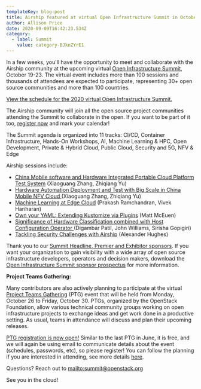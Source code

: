 ```yaml
---
templateKey: blog-post
title: Airship featured at virtual Open Infrastructure Summit in October
author: Allison Price
date: 2020-09-09T16:42:23.534Z
category:
  - label: Summit
    value: category-BJknZYrE1
---
```

In a few weeks, you'll have the opportunity to meet and collaborate with the Airship community at the upcoming virtual [Open Infrastructure Summit](https://www.openstack.org/summit/2020/), October 19-23. The virtual event includes more than 100 sessions and thousands of attendees are expected to participate, representing 30+ open source communities and more than 100 countries.

[View the schedule for the 2020 virtual Open Infrastructure Summit.](https://www.openstack.org/summit/2020/summit-schedule)

The Airship community will join all the open source project communities attending the Summit to collaborate in the open. If you want to be part of it too, [register now](https://www.eventbrite.com/e/open-infrastructure-summit-2020-tickets-96967218561) and mark your calendar!

The Summit agenda is organized into 11 tracks: CI/CD, Container Infrastructure, Hands-On Workshops, AI, Machine Learning & HPC, Open Development, Private & Hybrid Cloud, Public Cloud, Security and 5G, NFV & Edge

Airship sessions include:

* [China Mobile software and Hardware Integrated Portable Cloud Platform Test System](https://www.openstack.org/summit/2020/summit-schedule/events/24505/china-mobile-software-and-hardware-integrated-portable-cloud-platform-test-system) (Xiaoguang Zhang, Zhiqiang Yu)
* [Hardware Automation Deployment and Test with Big Scale in China Mobile NFV Cloud ](https://www.openstack.org/summit/2020/summit-schedule/events/24503/hardware-automation-deployment-and-test-with-big-scale-in-chinamobile-nfv-cloud)(Xiaoguang Zhang, Zhiqiang Yu)
* [Machine Learning at Edge Cloud](https://www.openstack.org/summit/2020/summit-schedule/events/24585/machine-learning-at-edge-cloud) (Prakash Ramchandran, Vivek Hariharan)
* [Own your YAML: Extending Kustomize via Plugins](https://www.openstack.org/summit/2020/summit-schedule/events/24671/own-your-yaml-extending-kustomize-via-plugins) (Matt McEuen)
* [Significance of Hardware Classification combined with Host Configuration Operator ](https://www.openstack.org/summit/2020/summit-schedule/events/24640/significance-of-hardware-classification-combined-with-host-configuration-operator)(Digambar Patil, John Williams, Sirisha Gopigiri)
* [Tackling Security Challenges with Airship](https://www.openstack.org/summit/2020/summit-schedule/events/24575/tackling-security-challenges-with-airship) (Alexander Hughes)

Thank you to our [Summit Headline, Premier and Exhibitor sponsors](https://www.openstack.org/summit/2020/sponsors/). If you want your organization to gain visibility with a wide array of open source infrastructure developers, operators and decision makers, download the [Open Infrastructure Summit sponsor prospectus](https://www.openstack.org/summit/2020/sponsors/) for more information.

**Project Teams Gathering:**

Many contributors are also actively planning to participate at the virtual [Project Teams Gathering](https://www.openstack.org/ptg) (PTG) event that will be held from Monday, October 26 to Friday, October 30. PTGs, organized by the OpenStack Foundation, allow various technical community groups working on open infrastructure projects to exchange ideas and get work done in a productive setting. As usual, teams in attendance will discuss and plan their upcoming releases. 

[PTG registration is now open!](https://october2020ptg.eventbrite.com) Similar to the last PTG in June, it is free, and we will again be using email to communicate details about the event (schedules, passwords, etc), so please register! You can follow the planning if you are interested in attending, see more details [here](https://www.openstack.org/ptg).

Questions? Reach out to <mailto:summit@openstack.org>

See you in the cloud!
